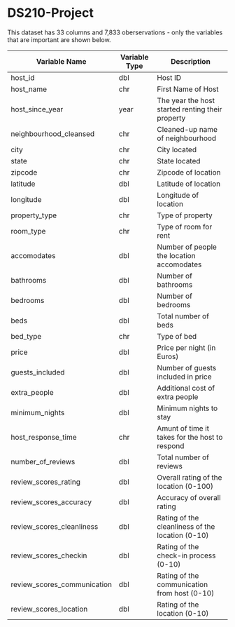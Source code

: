 # DS210-Project
This dataset has 33 columns and 7,833 oberservations - only the variables that are important are shown below.

| Variable Name              | Variable Type | Description                                      |
| -------------              | ------------- | ----------                                       |
| host_id                    | dbl           | Host ID                                          |
| host_name                  | chr           | First Name of Host                               |
| host_since_year            | year          | The year the host started renting their property |
| neighbourhood_cleansed     | chr           | Cleaned-up name of neighbourhood                 |
| city                       | chr           | City located                                     |
| state                      | chr           | State located                                    |
| zipcode                    | chr           | Zipcode of location                              |
| latitude                   | dbl           | Latitude of location                             |
| longitude                  | dbl           | Longitude of location                            |
| property_type              | chr           | Type of property                                 |
| room_type                  | chr           | Type of room for rent                            |
| accomodates                | dbl           | Number of people the location accomodates        |
| bathrooms                  | dbl           | Number of bathrooms                              |
| bedrooms                   | dbl           | Number of bedrooms                               |
| beds                       | dbl           | Total number of beds                             |
| bed_type                   | chr           | Type of bed                                      |
| price                      | dbl           | Price per night (in Euros)                       |
| guests_included            | dbl           | Number of guests included in price               |
| extra_people               | dbl           | Additional cost of extra people                  |
| minimum_nights             | dbl           | Minimum nights to stay                           |
| host_response_time         | chr           | Amunt of time it takes for the host to respond   |
| number_of_reviews          | dbl           | Total number of reviews                          |
| review_scores_rating       | dbl           | Overall rating of the location (0-100)           |
| review_scores_accuracy     | dbl           | Accuracy of overall rating                       |
| review_scores_cleanliness  | dbl           | Rating of the cleanliness of the location (0-10) |
| review_scores_checkin      | dbl           | Rating of the check-in process (0-10)            |
| review_scores_communication| dbl           | Rating of the communication from host (0-10)     |
| review_scores_location     | dbl           | Rating of the location (0-10)                    |
